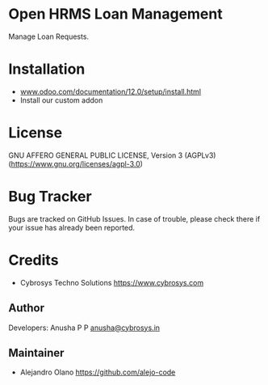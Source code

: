 Open HRMS Loan Management
=========================

Manage Loan Requests.


Installation
============
- www.odoo.com/documentation/12.0/setup/install.html
- Install our custom addon

License
=======
GNU AFFERO GENERAL PUBLIC LICENSE, Version 3 (AGPLv3)
(https://www.gnu.org/licenses/agpl-3.0)

Bug Tracker
===========
Bugs are tracked on GitHub Issues. In case of trouble, please check there if your issue has already been reported.

Credits
=======
* Cybrosys Techno Solutions <https://www.cybrosys.com>

Author
------

Developers: Anusha P P <anusha@cybrosys.in>

Maintainer
----------

* Alejandro Olano <https://github.com/alejo-code>